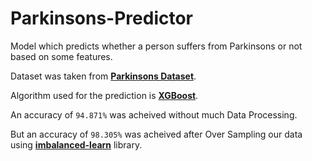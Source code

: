 # Parkinsons-Predictor
Model which predicts whether a person suffers from Parkinsons or not based on some features.

Dataset was taken from [**Parkinsons Dataset**](https://archive.ics.uci.edu/ml/datasets/parkinsons).

Algorithm used for the prediction is [**XGBoost**](https://xgboost.readthedocs.io/en/stable/).

An accuracy of `94.871%` was acheived without much Data Processing.

But an accuracy of `98.305%` was acheived after Over Sampling our data using [**imbalanced-learn**](https://imbalanced-learn.org/stable/) library.
